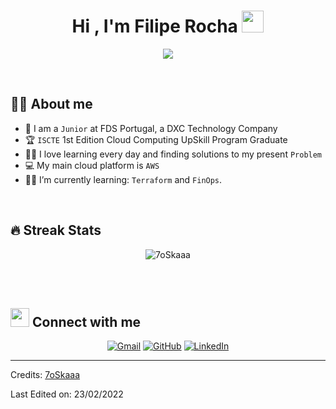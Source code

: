 <h1 align="center">Hi , I'm Filipe Rocha <img src="https://media.giphy.com/media/hvRJCLFzcasrR4ia7z/giphy.gif" width="35"></h1>
<p align="center">
  <a href="https://github.com/DenverCoder1/readme-typing-svg"><img src="https://readme-typing-svg.herokuapp.com?lines=Infrastructure+Support+Specialist;Cloud+Computing;DS%20|%20Algorithms%20|%20OOP%20;Specialist%20on%20Codeforces;Division%202%20on%20Codechef%20(3%20Stars);6%20Kyu%20on%20Atcoder;Always%20learning%20new%20things&center=true&width=500&height=50"></a>
</p>


<br>



## :sassy_man:  About me
- :school: I am a `Junior` at FDS Portugal, a DXC Technology Company
- :trophy: `ISCTE` 1st Edition Cloud Computing UpSkill Program Graduate
- :technologist: I love learning every day and finding solutions to my present `Problem`
- :computer: My main cloud platform is `AWS`
- :student: I’m currently learning: `Terraform` and `FinOps`.

<br>

## 🔥 Streak Stats
<p align="center"><img src="https://github-readme-streak-stats.herokuapp.com/?user=filipemiguelrocha&theme=algolia" alt="7oSkaaa" /></p>

<br>
<br>

## <img src="https://media.giphy.com/media/iY8CRBdQXODJSCERIr/giphy.gif" width="30px"> Connect with me
<p align="center">
	<a href="mailto:filipemiguelrocha@hotmail.com"><img img src="https://img.shields.io/badge/gmail-%23EA4335.svg?style=plastic&logo=gmail&logoColor=white" alt="Gmail"/></a>
	<a href="https://github.com/filipemiguelrocha"><img src="https://img.shields.io/badge/github-%23181717.svg?style=plastic&logo=github&logoColor=white" alt="GitHub"/></a>
	<a href="https://www.linkedin.com/in/filipemiguelrocha/"><img src="https://img.shields.io/badge/linkedin-%230A66C2.svg?style=plastic&logo=linkedin&logoColor=white" alt="LinkedIn"/></a>
</p>





-----
Credits: [7oSkaaa](https://github.com/7oSkaaa)

Last Edited on: 23/02/2022
